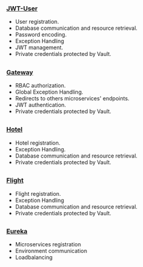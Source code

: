### [JWT-User](https://github.com/LautaroMartVillalba/L-Airline-User-Microservice)
- User registration.
- Database communication and resource retrieval.
- Password encoding.
- Exception Handling
- JWT  management.
- Private credentials protected by Vault.
##
### [Gateway](https://github.com/LautaroMartVillalba/L-Airline-Gateway-Microservice)
- RBAC authorization.
- Global Exception Handling.
- Redirects to others microservices' endpoints.
- JWT authentication.
- Private credentials protected by Vault.
##
### [Hotel](https://github.com/LautaroMartVillalba/L-Airline-Hotel-Microservice)
- Hotel registration.
- Exception Handling.
- Database communication and resource retrieval.
- Private credentials protected by Vault.
##
### [Flight](https://github.com/LautaroMartVillalba/L-Airline-Flight-Microservice)
- Flight registration.
- Exception Handling
- Database communication and resource retrieval.
- Private credentials protected by Vault.
##
### [Eureka](https://github.com/LautaroMartVillalba/L-Airline-Eureka-Microservice)
- Microservices registration
- Environment communication
- Loadbalancing
